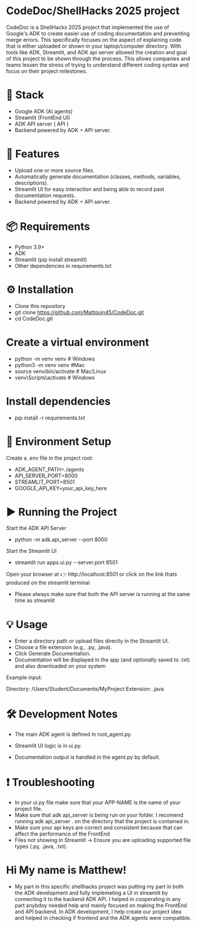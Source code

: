 # CodeDoc/ShellHacks 2025 project

CodeDoc is a ShellHacks 2025 project that implemented the use of Google's ADK to create easier use of coding documentation and preventing merge errors. This specifically focuses on the aspect of explaining code that is either uploaded or shown in your laptop/computer directory. With tools like ADK, Streamlit, and ADK api server allowed the creation and goal of this project to be shown through the process. This allows companies and teams lessen the stress of trying to understand different coding syntax and focus on their project milestones. 


# 🚀 Stack

- Google ADK (AI agents)
- Streamlit (FrontEnd UI)
- ADK API server ( API )
- Backend powered by ADK + API server.


# 🚀 Features

- Upload one or more source files.
- Automatically generate documentation (classes, methods, variables, descriptions).
- Streamlit UI for easy interaction and being able to record past documentation requests.
- Backend powered by ADK + API server.

# 📦 Requirements

- Python 3.9+
- ADK
- Streamlit (pip install streamlit)
- Other dependencies in requirements.txt

# ⚙️ Installation
- Clone this repository
- git clone https://github.com/Mattquin45/CodeDoc.git
- cd CodeDoc.git

# Create a virtual environment
- python -m venv venv        # Windows
- python3 -m venv venv       #Mac
- source venv/bin/activate   # Mac/Linux
- venv\Scripts\activate      # Windows

# Install dependencies
- pip install -r requirements.txt

# 🔑 Environment Setup

Create a .env file in the project root:
- ADK_AGENT_PATH=./agents
- API_SERVER_PORT=8000
- STREAMLIT_PORT=8501
- GOOGLE_API_KEY=your_api_key_here

 # ▶️ Running the Project
Start the ADK API Server
- python -m adk.api_server --port 8000

Start the Streamlit UI
- streamlit run apps.ui.py --server.port 8501

Open your browser at 👉 http://localhost:8501
or click on the link thats produced on the streamlit terminal

- Please always make sure that both the API server is running at the same time as streamlit

# 💡 Usage

- Enter a directory path or upload files directly in the Streamlit UI.
- Choose a file extension (e.g., .py, .java).
- Click Generate Documentation.
- Documentation will be displayed in the app (and optionally saved to .txt) and also downloaded on your system

Example input:

Directory: /Users/Student/Documents/MyProject
Extension: .java

# 🛠️ Development Notes

- The main ADK agent is defined in root_agent.py.

- Streamlit UI logic is in ui.py.

- Documentation output is handled in the agent.py by default.

# ❗ Troubleshooting

- In your ui.py file make sure that your APP-NAME is the name of your project file. 
- Make sure that adk api_server is being run on your folder. I recomend running adk api_server . on the directory that 
  the project is contained in.
- Make sure your api keys are correct and consistent because that can affect the performance of the FrontEnd
- Files not showing in Streamlit → Ensure you are uploading supported file types (.py, .java, .txt).

# Hi My name is Matthew!
- My part in this specific shellhacks project was putting my part in both the ADK development and fully implemeting a UI in       streamlit by connecting it to the backend ADK API. I helped in cooperating in any part anybdoy needed help and mainly focused   on making the FrontEnd and API backend. In ADK development, I help create our project idea and helped in checking if frontend   and the ADK agents were compatible.


